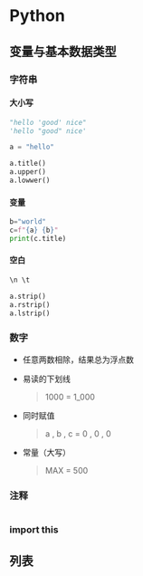 # Python

## 变量与基本数据类型

### 字符串

#### 大小写

```python
"hello 'good' nice"
'hello "good" nice'

a = "hello"

a.title()
a.upper()
a.lowwer()
```

#### 变量

```python
b="world"
c=f"{a} {b}"
print(c.title)
```

#### 空白

```python
\n \t 

a.strip()
a.rstrip()
a.lstrip()
```

### 数字

* 任意两数相除，结果总为浮点数

* 易读的下划线

  > 1000 = 1_000

* 同时赋值

  > a , b , c = 0 , 0 , 0 

* 常量（大写）

  > MAX = 500

### 注释

#

### import this



## 列表

### 